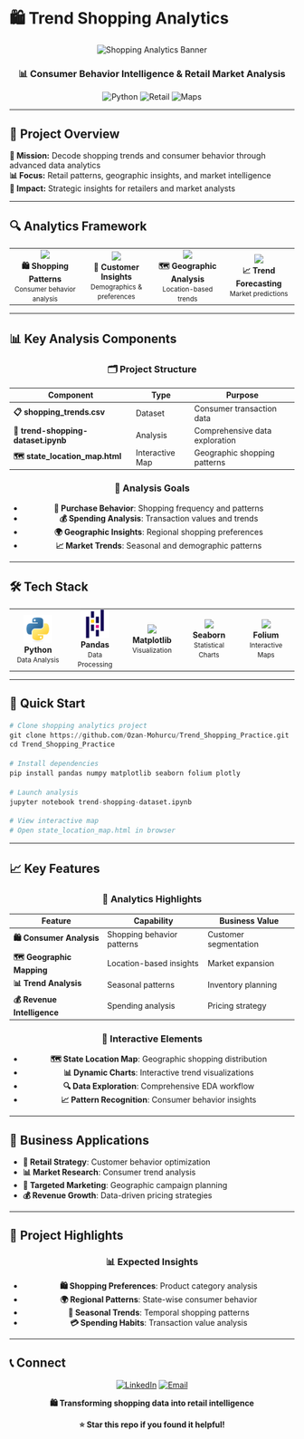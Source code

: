 # 🛍️ Trend Shopping Analytics

<div align="center">
  <img src="https://images.unsplash.com/photo-1441986300917-64674bd600d8?w=700&h=300&fit=crop&crop=center" alt="Shopping Analytics Banner"/>
  
  <h3>📊 Consumer Behavior Intelligence & Retail Market Analysis</h3>
  
  <img src="https://img.shields.io/badge/Python-3776AB?style=for-the-badge&logo=python&logoColor=white" alt="Python"/>
  <img src="https://img.shields.io/badge/Retail%20Analytics-FF6B6B?style=for-the-badge&logo=shopify&logoColor=white" alt="Retail"/>
  <img src="https://img.shields.io/badge/Interactive%20Maps-00C851?style=for-the-badge&logo=leaflet&logoColor=white" alt="Maps"/>
</div>

---

## 🎯 Project Overview

**🛒 Mission:** Decode shopping trends and consumer behavior through advanced data analytics  
**📊 Focus:** Retail patterns, geographic insights, and market intelligence  
**💼 Impact:** Strategic insights for retailers and market analysts

---

## 🔍 Analytics Framework

<table>
<tr>
<td align="center" width="25%">
<img src="https://cdn-icons-png.flaticon.com/512/3135/3135715.png" width="50"/><br>
<b>🛍️ Shopping Patterns</b><br>
<small>Consumer behavior analysis</small>
</td>
<td align="center" width="25%">
<img src="https://cdn-icons-png.flaticon.com/512/1077/1077063.png" width="50"/><br>
<b>👥 Customer Insights</b><br>
<small>Demographics & preferences</small>
</td>
<td align="center" width="25%">
<img src="https://cdn-icons-png.flaticon.com/512/3074/3074767.png" width="50"/><br>
<b>🗺️ Geographic Analysis</b><br>
<small>Location-based trends</small>
</td>
<td align="center" width="25%">
<img src="https://cdn-icons-png.flaticon.com/512/2920/2920277.png" width="50"/><br>
<b>📈 Trend Forecasting</b><br>
<small>Market predictions</small>
</td>
</tr>
</table>

---

## 📊 Key Analysis Components

<div align="center">

### 🗂️ **Project Structure**

| Component | Type | Purpose |
|-----------|------|---------|
| **📋 shopping_trends.csv** | Dataset | Consumer transaction data |
| **📓 trend-shopping-dataset.ipynb** | Analysis | Comprehensive data exploration |
| **🗺️ state_location_map.html** | Interactive Map | Geographic shopping patterns |

### 🎯 **Analysis Goals**
- **🛒 Purchase Behavior**: Shopping frequency and patterns
- **💰 Spending Analysis**: Transaction values and trends  
- **🌍 Geographic Insights**: Regional shopping preferences
- **📈 Market Trends**: Seasonal and demographic patterns

</div>

---

## 🛠️ Tech Stack

<table>
<tr>
<td align="center" width="20%">
<img src="https://raw.githubusercontent.com/devicons/devicon/master/icons/python/python-original.svg" width="50"/><br>
<b>Python</b><br>
<small>Data Analysis</small>
</td>
<td align="center" width="20%">
<img src="https://raw.githubusercontent.com/devicons/devicon/2ae2a900d2f041da66e950e4d48052658d850630/icons/pandas/pandas-original.svg" width="50"/><br>
<b>Pandas</b><br>
<small>Data Processing</small>
</td>
<td align="center" width="20%">
<img src="https://matplotlib.org/_static/images/logo2.svg" width="60"/><br>
<b>Matplotlib</b><br>
<small>Visualization</small>
</td>
<td align="center" width="20%">
<img src="https://seaborn.pydata.org/_images/logo-mark-lightbg.svg" width="50"/><br>
<b>Seaborn</b><br>
<small>Statistical Charts</small>
</td>
<td align="center" width="20%">
<img src="https://cdn-icons-png.flaticon.com/512/3135/3135715.png" width="50"/><br>
<b>Folium</b><br>
<small>Interactive Maps</small>
</td>
</tr>
</table>

---

## 🚀 Quick Start

```python
# Clone shopping analytics project
git clone https://github.com/Ozan-Mohurcu/Trend_Shopping_Practice.git
cd Trend_Shopping_Practice

# Install dependencies
pip install pandas numpy matplotlib seaborn folium plotly

# Launch analysis
jupyter notebook trend-shopping-dataset.ipynb

# View interactive map
# Open state_location_map.html in browser
```

---

## 📈 Key Features

<div align="center">

### 🌟 **Analytics Highlights**

| Feature | Capability | Business Value |
|---------|------------|----------------|
| **🛍️ Consumer Analysis** | Shopping behavior patterns | Customer segmentation |
| **🗺️ Geographic Mapping** | Location-based insights | Market expansion |
| **📊 Trend Analysis** | Seasonal patterns | Inventory planning |
| **💰 Revenue Intelligence** | Spending analysis | Pricing strategy |

### 🎯 **Interactive Elements**
- **🗺️ State Location Map**: Geographic shopping distribution
- **📊 Dynamic Charts**: Interactive trend visualizations
- **🔍 Data Exploration**: Comprehensive EDA workflow
- **📈 Pattern Recognition**: Consumer behavior insights

</div>

---

## 💼 Business Applications

- **🛒 Retail Strategy**: Customer behavior optimization
- **📊 Market Research**: Consumer trend analysis
- **🎯 Targeted Marketing**: Geographic campaign planning
- **💰 Revenue Growth**: Data-driven pricing strategies

---

## 🌟 Project Highlights

<div align="center">

### 📊 **Expected Insights**
- **🛍️ Shopping Preferences**: Product category analysis
- **🌍 Regional Patterns**: State-wise consumer behavior
- **📅 Seasonal Trends**: Temporal shopping patterns
- **💳 Spending Habits**: Transaction value analysis

</div>

---

## 📞 Connect

<div align="center">

[![LinkedIn](https://img.shields.io/badge/LinkedIn-0077B5?style=for-the-badge&logo=linkedin&logoColor=white)](https://www.linkedin.com/in/ozanmhrc/)
[![Email](https://img.shields.io/badge/Email-D14836?style=for-the-badge&logo=gmail&logoColor=white)](mailto:ozanmhr@gmail.com)

**🛍️ Transforming shopping data into retail intelligence**

**⭐ Star this repo if you found it helpful!**

</div>
